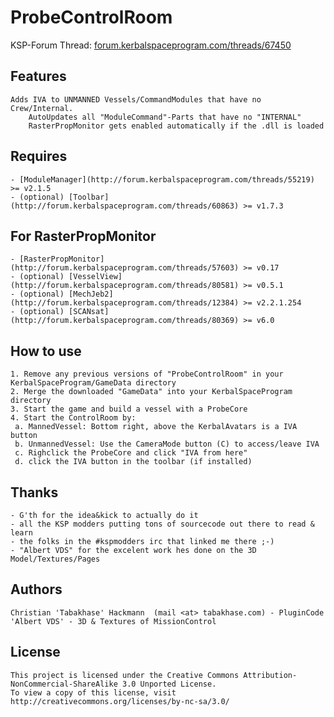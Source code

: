 ProbeControlRoom
=========
KSP-Forum Thread: [forum.kerbalspaceprogram.com/threads/67450](http://forum.kerbalspaceprogram.com/threads/67450-WIP-IVA-PLUGIN-ProbeControlRoom-IVA-All-the-things)


Features
--------
	Adds IVA to UNMANNED Vessels/CommandModules that have no Crew/Internal.
		AutoUpdates all "ModuleCommand"-Parts that have no "INTERNAL"
		RasterPropMonitor gets enabled automatically if the .dll is loaded

	
Requires
----------
	- [ModuleManager](http://forum.kerbalspaceprogram.com/threads/55219) >= v2.1.5
	- (optional) [Toolbar](http://forum.kerbalspaceprogram.com/threads/60863) >= v1.7.3

For RasterPropMonitor
----------
	- [RasterPropMonitor](http://forum.kerbalspaceprogram.com/threads/57603) >= v0.17
	- (optional) [VesselView](http://forum.kerbalspaceprogram.com/threads/80581) >= v0.5.1
	- (optional) [MechJeb2](http://forum.kerbalspaceprogram.com/threads/12384) >= v2.2.1.254
	- (optional) [SCANsat](http://forum.kerbalspaceprogram.com/threads/80369) >= v6.0


How to use
----------
	1. Remove any previous versions of "ProbeControlRoom" in your KerbalSpaceProgram/GameData directory
	2. Merge the downloaded "GameData" into your KerbalSpaceProgram directory
	3. Start the game and build a vessel with a ProbeCore
	4. Start the ControlRoom by:
	 a. MannedVessel: Bottom right, above the KerbalAvatars is a IVA button
	 b. UnmannedVessel: Use the CameraMode button (C) to access/leave IVA
	 c. Righclick the ProbeCore and click "IVA from here"
	 d. click the IVA button in the toolbar (if installed)

	 
Thanks
-------
	- G'th for the idea&kick to actually do it
	- all the KSP modders putting tons of sourcecode out there to read & learn
	- the folks in the #kspmodders irc that linked me there ;-)
	- "Albert VDS" for the excelent work hes done on the 3D Model/Textures/Pages
	
	
Authors
-------
	Christian 'Tabakhase' Hackmann	(mail <at> tabakhase.com) - PluginCode
	'Albert VDS' - 3D & Textures of MissionControl
	
	
License
-------
	This project is licensed under the Creative Commons Attribution-NonCommercial-ShareAlike 3.0 Unported License.
	To view a copy of this license, visit http://creativecommons.org/licenses/by-nc-sa/3.0/
